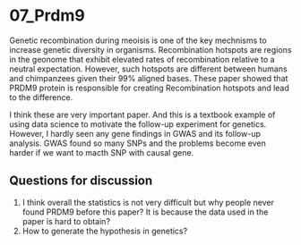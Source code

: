 # 07_Prdm9

Genetic recombination during meoisis is one of the key mechnisms to increase genetic diversity in organisms. Recombination hotspots are regions in the geonome that exhibit elevated rates of recombination relative to a neutral expectation. However, such hotspots are different between humans and chimpanzees given their 99% aligned bases. These paper showed that PRDM9 protein is responsible for creating Recombination hotspots and lead to the difference.

I think these are very important paper. And this is a textbook example of using data science to motivate the follow-up experiment for genetics. However, I hardly seen any gene findings in GWAS and its follow-up analysis. GWAS found so many SNPs and the problems become even harder if we want to macth SNP with causal gene.

## Questions for discussion

1. I think overall the statistics is not very difficult but why people never found PRDM9 before this paper? It is because the data used in the paper is hard to obtain?
2. How to generate the hypothesis in genetics?

